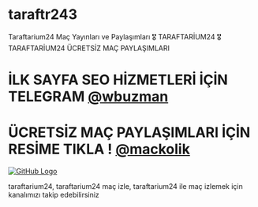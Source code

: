 # taraftr243
Taraftarium24 Maç Yayınları ve Paylaşımları 
🎖 TARAFTARİUM24 🎖TARAFTARİUM24 ÜCRETSİZ MAÇ PAYLAŞIMLARI
# İLK SAYFA SEO HİZMETLERİ İÇİN TELEGRAM [@wbuzman](https://t.me/wbuzman)
# ÜCRETSİZ MAÇ PAYLAŞIMLARI İÇİN RESİME TIKLA ! [@mackolik](https://t.me/mackolik)
[![GitHub Logo](https://github.com/user-attachments/assets/b0b486c7-60cc-42ec-967b-327edba340ab)](https://t.me/mackolik)

taraftarium24, taraftarium24 maç izle, taraftarium24 ile maç izlemek için kanalımızı takip edebilirsiniz
